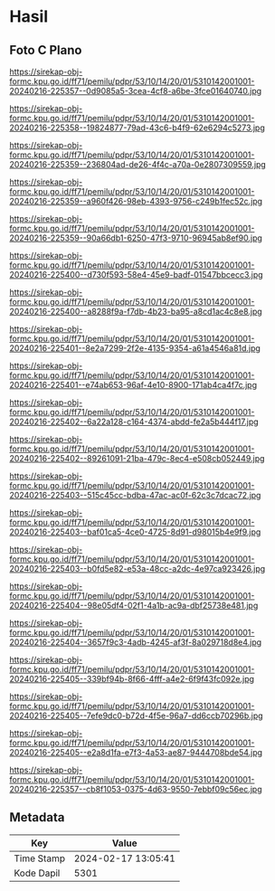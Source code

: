 # Hasil

## Foto C Plano

https://sirekap-obj-formc.kpu.go.id/ff71/pemilu/pdpr/53/10/14/20/01/5310142001001-20240216-225357--0d9085a5-3cea-4cf8-a6be-3fce01640740.jpg

https://sirekap-obj-formc.kpu.go.id/ff71/pemilu/pdpr/53/10/14/20/01/5310142001001-20240216-225358--19824877-79ad-43c6-b4f9-62e6294c5273.jpg

https://sirekap-obj-formc.kpu.go.id/ff71/pemilu/pdpr/53/10/14/20/01/5310142001001-20240216-225359--236804ad-de26-4f4c-a70a-0e2807309559.jpg

https://sirekap-obj-formc.kpu.go.id/ff71/pemilu/pdpr/53/10/14/20/01/5310142001001-20240216-225359--a960f426-98eb-4393-9756-c249b1fec52c.jpg

https://sirekap-obj-formc.kpu.go.id/ff71/pemilu/pdpr/53/10/14/20/01/5310142001001-20240216-225359--90a66db1-6250-47f3-9710-96945ab8ef90.jpg

https://sirekap-obj-formc.kpu.go.id/ff71/pemilu/pdpr/53/10/14/20/01/5310142001001-20240216-225400--d730f593-58e4-45e9-badf-01547bbcecc3.jpg

https://sirekap-obj-formc.kpu.go.id/ff71/pemilu/pdpr/53/10/14/20/01/5310142001001-20240216-225400--a8288f9a-f7db-4b23-ba95-a8cd1ac4c8e8.jpg

https://sirekap-obj-formc.kpu.go.id/ff71/pemilu/pdpr/53/10/14/20/01/5310142001001-20240216-225401--8e2a7299-2f2e-4135-9354-a61a4546a81d.jpg

https://sirekap-obj-formc.kpu.go.id/ff71/pemilu/pdpr/53/10/14/20/01/5310142001001-20240216-225401--e74ab653-96af-4e10-8900-171ab4ca4f7c.jpg

https://sirekap-obj-formc.kpu.go.id/ff71/pemilu/pdpr/53/10/14/20/01/5310142001001-20240216-225402--6a22a128-c164-4374-abdd-fe2a5b444f17.jpg

https://sirekap-obj-formc.kpu.go.id/ff71/pemilu/pdpr/53/10/14/20/01/5310142001001-20240216-225402--89261091-21ba-479c-8ec4-e508cb052449.jpg

https://sirekap-obj-formc.kpu.go.id/ff71/pemilu/pdpr/53/10/14/20/01/5310142001001-20240216-225403--515c45cc-bdba-47ac-ac0f-62c3c7dcac72.jpg

https://sirekap-obj-formc.kpu.go.id/ff71/pemilu/pdpr/53/10/14/20/01/5310142001001-20240216-225403--baf01ca5-4ce0-4725-8d91-d98015b4e9f9.jpg

https://sirekap-obj-formc.kpu.go.id/ff71/pemilu/pdpr/53/10/14/20/01/5310142001001-20240216-225403--b0fd5e82-e53a-48cc-a2dc-4e97ca923426.jpg

https://sirekap-obj-formc.kpu.go.id/ff71/pemilu/pdpr/53/10/14/20/01/5310142001001-20240216-225404--98e05df4-02f1-4a1b-ac9a-dbf25738e481.jpg

https://sirekap-obj-formc.kpu.go.id/ff71/pemilu/pdpr/53/10/14/20/01/5310142001001-20240216-225404--3657f9c3-4adb-4245-af3f-8a029718d8e4.jpg

https://sirekap-obj-formc.kpu.go.id/ff71/pemilu/pdpr/53/10/14/20/01/5310142001001-20240216-225405--339bf94b-8f66-4fff-a4e2-6f9f43fc092e.jpg

https://sirekap-obj-formc.kpu.go.id/ff71/pemilu/pdpr/53/10/14/20/01/5310142001001-20240216-225405--7efe9dc0-b72d-4f5e-96a7-dd6ccb70296b.jpg

https://sirekap-obj-formc.kpu.go.id/ff71/pemilu/pdpr/53/10/14/20/01/5310142001001-20240216-225405--e2a8d1fa-e7f3-4a53-ae87-9444708bde54.jpg

https://sirekap-obj-formc.kpu.go.id/ff71/pemilu/pdpr/53/10/14/20/01/5310142001001-20240216-225357--cb8f1053-0375-4d63-9550-7ebbf09c56ec.jpg


## Metadata

| Key        | Value               |
| ---------- | ------------------- |
| Time Stamp | 2024-02-17 13:05:41 |
| Kode Dapil | 5301                |



